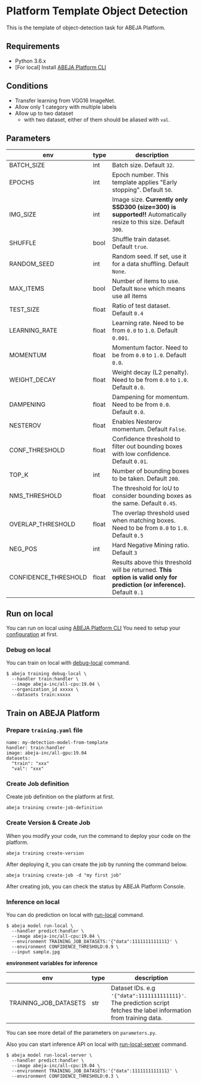 # Platform Template Object Detection

This is the template of object-detection task for ABEJA Platform.

## Requirements

- Python 3.6.x
- [For local] Install [ABEJA Platform CLI](https://developers.abeja.io/developer-tools/cli/)

## Conditions
- Transfer learning from VGG16 ImageNet.
- Allow only 1 category with multiple labels
- Allow up to two dataset
    - with two dataset, either of them should be aliased with `val`.

## Parameters

| env | type | description |
| --- | --- | --- |
| BATCH_SIZE | int | Batch size. Default `32`. |
| EPOCHS | int | Epoch number. This template applies "Early stopping". Default `50`. |
| IMG_SIZE | int | Image size. **Currently only SSD300 (size=300) is supported!!** Automatically resize to this size. Default `300`. |
| SHUFFLE | bool | Shuffle train dataset. Default `true`. |
| RANDOM_SEED | int | Random seed. If set, use it for a data shuffling. Default `None`. |
| MAX_ITEMS | bool | Number of items to use. Default `None` which means use all items |
| TEST_SIZE | float | Ratio of test dataset. Default `0.4` |
| LEARNING_RATE | float | Learning rate. Need to be from `0.0` to `1.0`. Default `0.001`. |
| MOMENTUM | float | Momentum factor. Need to be from `0.0` to `1.0`. Default `0.0`. |
| WEIGHT_DECAY | float | Weight decay (L2 penalty). Need to be from `0.0` to `1.0`. Default `0.0`. |
| DAMPENING | float | Dampening for momentum. Need to be from `0.0`. Default `0.0`. |
| NESTEROV | float | Enables Nesterov momentum. Default `False`. |
| CONF_THRESHOLD | float | Confidence threshold to filter out bounding boxes with low confidence. Default `0.01`. |
| TOP_K | int | Number of bounding boxes to be taken. Default `200`. |
| NMS_THRESHOLD | float | The threshold for IoU to consider bounding boxes as the same. Default `0.45`. |
| OVERLAP_THRESHOLD | float | The overlap threshold used when matching boxes. Need to be from `0.0` to `1.0`. Default `0.5` |
| NEG_POS | int | Hard Negative Mining ratio. Default `3` |
| CONFIDENCE_THRESHOLD | float | Results above this threshold will be returned. **This option is valid only for prediction (or inference).** Default `0.1` |

## Run on local

You can run on local using [ABEJA Platform CLI](https://developers.abeja.io/developer-tools/cli/)
You need to setup your [configuration](https://developers.abeja.io/reference/cli/configuration-command/init/) at first.


### Debug on local

You can train on local with [debug-local](https://developers.abeja.io/reference/cli/training-command/training-debug-local/) command.

```
$ abeja training debug-local \
  --handler train:handler \
  --image abeja-inc/all-cpu:19.04 \
  --organization_id xxxxx \ 
  --datasets train:xxxxx
```


## Train on ABEJA Platform

### Prepare `training.yaml` file

```
name: my-detection-model-from-template
handler: train:handler
image: abeja-inc/all-gpu:19.04
datasets:
  "train": "xxx"
  "val": "xxx"
```

### Create Job definition

Create job definition on the platform at first.

```
abeja training create-job-definition
```

### Create Version & Create Job

When you modify your code, run the command to deploy your code on the platform.

```
abeja training create-version
```

After deploying it, you can create the job by running the command below.

```
abeja training create-job -d "my first job"
```

After creating job, you can check the status by ABEJA Platform Console.

### Inference on local

You can do prediction on local with [run-local](https://developers.abeja.io/reference/cli/model-command/run-local/) command.

```
$ abeja model run-local \
  --handler predict:handler \
  --image abeja-inc/all-cpu:19.04 \
  --environment TRAINING_JOB_DATASETS:'{"data":1111111111111}' \
  --environment CONFIDENCE_THRESHOLD:0.9 \
  --input sample.jpg
```

**environment variables for inference**

| env | type | description |
| --- | --- | --- |
| TRAINING_JOB_DATASETS | str | Dataset IDs. e.g `'{"data":1111111111111}'`.  The prediction script fetches the label information from training data. |

You can see more detail of the parameters on `parameters.py`.

Also you can start inference API on local with [run-local-server](https://developers.abeja.io/reference/cli/model-command/run-local-server/) command.

```
$ abeja model run-local-server \
  --handler predict:handler \
  --image abeja-inc/all-cpu:19.04 \
  --environment TRAINING_JOB_DATASETS:'{"data":1111111111111}' \
  --environment CONFIDENCE_THRESHOLD:0.3 \
```
